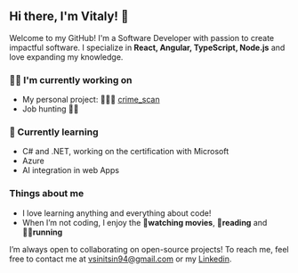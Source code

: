 ## Hi there, I'm Vitaly! 👋

Welcome to my GitHub! I'm a Software Developer with passion to create impactful software. I specialize in **React, Angular, TypeScript, Node.js** and love expanding my knowledge. 

### 👨‍💻 I'm currently working on
- My personal project: 👮‍♂️🚓 [crime_scan](https://github.com/vitalysinitsin/crime_scan) 
- Job hunting 🏹👷

### 🌱 Currently learning
- C# and .NET, working on the certification with Microsoft
- Azure
- AI integration in web Apps

### Things about me
- I love learning anything and everything about code!
- When I’m not coding, I enjoy the 🎥**watching movies**, 📖**reading** and 🏃‍♂️**running**  

I’m always open to collaborating on open-source projects! To reach me, feel free to contact me at vsinitsin94@gmail.com or my [Linkedin](https://www.linkedin.com/in/vitalysinitsin).


<!--## 💻 Tech Stack
- **Frontend:** React, TypeScript, JavaScript, HTML/CSS, Redux, Next.js  
- **Backend:** Node.js, Express, REST APIs  
- **Tools:** Git, Docker, Webpack, Jest, Cypress, GitHub Actions  
- **Databases:** PostgreSQL, MongoDB  
- **Cloud:** AWS, Azure-->  

